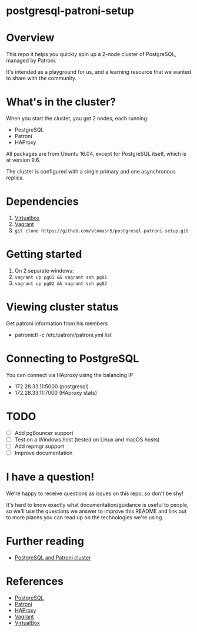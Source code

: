 postgresql-patroni-setup
========================

# Overview

This repo it helps you quickly spin up a 2-node cluster of PostgreSQL, managed by Patroni.

It's intended as a playground for us, and a learning resource that we wanted to share with the community.

# What's in the cluster?

When you start the cluster, you get 2 nodes, each running:

  - PostgreSQL
  - Patroni
  - HAProxy

All packages are from Ubuntu 16.04, except for PostgreSQL itself, which is at version 9.6.

The cluster is configured with a single primary and one asynchronous replica.

# Dependencies
1. [Virtualbox](https://www.virtualbox.org/wiki/Downloads)
2. [Vagrant](http://www.vagrantup.com/downloads.html)
3. `git clone https://github.com/vtomasr5/postgresql-patroni-setup.git`

# Getting started

1.  On 2 separate windows:
2.  `vagrant up pg01 && vagrant ssh pg01`
4.  `vagrant up pg02 && vagrant ssh pg02`

# Viewing cluster status

Get patroni information from his members
  - patronictl -c /etc/patroni/patroni.yml list

# Connecting to PostgreSQL

You can connect via HAproxy using the balancing IP
  - 172.28.33.11:5000 (postgresql)
  - 172.28.33.11:7000 (HAproxy stats)

# TODO

- [ ] Add pgBouncer support
- [ ] Test on a Windows host (tested on Linux and macOS hosts)
- [ ] Add repmgr support
- [ ] Improve documentation

# I have a question!

We're happy to receive questions as issues on this repo, so don't be shy!

It's hard to know exactly what documentation/guidance is useful to people, so we'll use the questions we answer to improve this README and link out to more places you can read up on the technologies we're using.

# Further reading

* [PostgreSQL and Patroni cluster](https://www.linode.com/docs/databases/postgresql/create-a-highly-available-postgresql-cluster-using-patroni-and-haproxy/#before-you-begin)

# References
* [PostgreSQL](https://www.postgresql.org)
* [Patroni](https://patroni.readthedocs.io/en/latest/)
* [HAProxy](https://www.haproxy.org/)
* [Vagrant](http://vagrantup.com)
* [VirtualBox](http://www.virtualbox.org)

